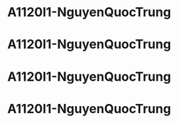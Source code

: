 # A1120I1-NguyenQuocTrung
# A1120I1-NguyenQuocTrung
# A1120I1-NguyenQuocTrung
# A1120I1-NguyenQuocTrung
